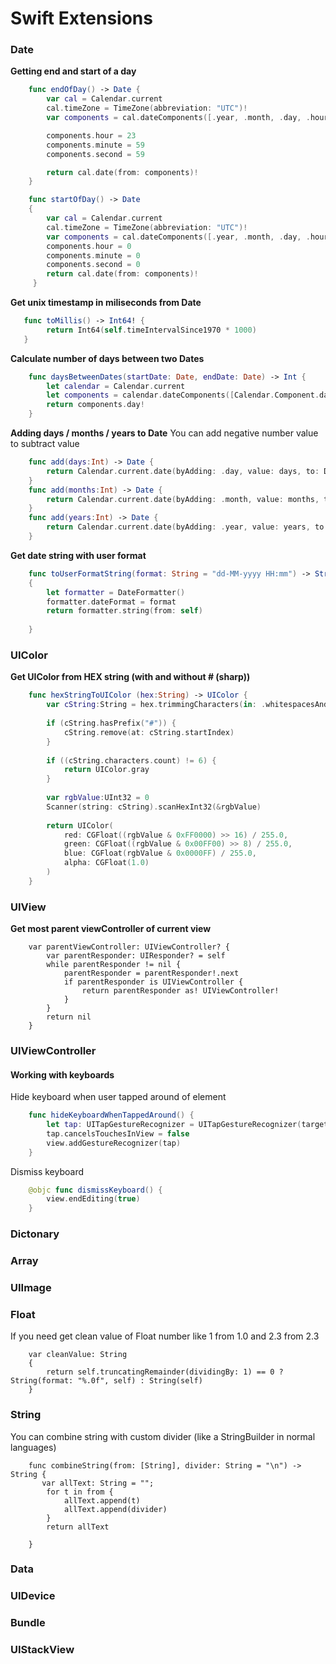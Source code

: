 # Swift Extensions


### Date

**Getting end and start of a day**
```swift
    func endOfDay() -> Date {
        var cal = Calendar.current
        cal.timeZone = TimeZone(abbreviation: "UTC")!
        var components = cal.dateComponents([.year, .month, .day, .hour, .minute, .second], from: self )

        components.hour = 23
        components.minute = 59
        components.second = 59

        return cal.date(from: components)!
    }
```

```swift
    func startOfDay() -> Date 
    {
        var cal = Calendar.current
        cal.timeZone = TimeZone(abbreviation: "UTC")!
        var components = cal.dateComponents([.year, .month, .day, .hour, .minute, .second], from: self )
        components.hour = 0
        components.minute = 0
        components.second = 0
        return cal.date(from: components)!
     }
```

**Get unix timestamp in miliseconds from Date**

```swift
   func toMillis() -> Int64! {
        return Int64(self.timeIntervalSince1970 * 1000)
   }
```

**Calculate number of days between two Dates**

```swift
    func daysBetweenDates(startDate: Date, endDate: Date) -> Int {
        let calendar = Calendar.current
        let components = calendar.dateComponents([Calendar.Component.day], from: startDate, to: endDate)
        return components.day!
    }
```

**Adding days / months / years to Date**
You can add negative number value to subtract value
```swift
    func add(days:Int) -> Date {
        return Calendar.current.date(byAdding: .day, value: days, to: Date())!
    }
    func add(months:Int) -> Date {
        return Calendar.current.date(byAdding: .month, value: months, to: Date())!
    }
    func add(years:Int) -> Date {
        return Calendar.current.date(byAdding: .year, value: years, to: Date())!
    }
```

**Get date string with user format**
```swift
    func toUserFormatString(format: String = "dd-MM-yyyy HH:mm") -> String
    {
        let formatter = DateFormatter()
        formatter.dateFormat = format
        return formatter.string(from: self)
        
    }
```
### UIColor

**Get UIColor from HEX string (with and without # (sharp))**
```swift
    func hexStringToUIColor (hex:String) -> UIColor {
        var cString:String = hex.trimmingCharacters(in: .whitespacesAndNewlines).uppercased()
        
        if (cString.hasPrefix("#")) {
            cString.remove(at: cString.startIndex)
        }
        
        if ((cString.characters.count) != 6) {
            return UIColor.gray
        }
        
        var rgbValue:UInt32 = 0
        Scanner(string: cString).scanHexInt32(&rgbValue)
        
        return UIColor(
            red: CGFloat((rgbValue & 0xFF0000) >> 16) / 255.0,
            green: CGFloat((rgbValue & 0x00FF00) >> 8) / 255.0,
            blue: CGFloat(rgbValue & 0x0000FF) / 255.0,
            alpha: CGFloat(1.0)
        )
    }

```

### UIView

**Get most parent viewController of current view**
```
    var parentViewController: UIViewController? {
        var parentResponder: UIResponder? = self
        while parentResponder != nil {
            parentResponder = parentResponder!.next
            if parentResponder is UIViewController {
                return parentResponder as! UIViewController!
            }
        }
        return nil
    }
```

### UIViewController

#### Working with keyboards ####

Hide keyboard when user tapped around of element
```swift
    func hideKeyboardWhenTappedAround() {
        let tap: UITapGestureRecognizer = UITapGestureRecognizer(target: self, action: #selector(UIViewController.dismissKeyboard))
        tap.cancelsTouchesInView = false
        view.addGestureRecognizer(tap)
    }
```
Dismiss keyboard
```swift
    @objc func dismissKeyboard() {
        view.endEditing(true)
    }
```

### Dictonary


### Array


### UIImage


### Float
If you need get clean value of Float number like 1 from 1.0 and 2.3 from 2.3
```
    var cleanValue: String
    {
        return self.truncatingRemainder(dividingBy: 1) == 0 ? String(format: "%.0f", self) : String(self)
    }
```

### String
You can combine string with custom divider (like a StringBuilder in normal languages)
```
    func combineString(from: [String], divider: String = "\n") -> String {
       var allText: String = "";
        for t in from {
            allText.append(t)
            allText.append(divider)
        }
        return allText
        
    }
```

### Data


### UIDevice


### Bundle


### UIStackView
